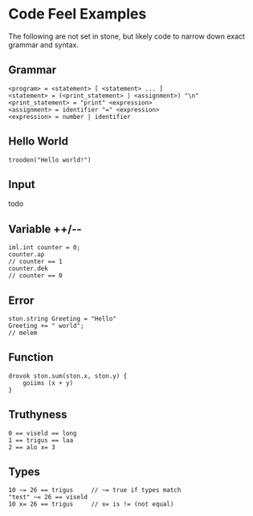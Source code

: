 # Code Feel Examples

The following are not set in stone, but likely code to narrow down exact grammar and syntax.

## Grammar
```
<program> = <statement> [ <statement> ... ]
<statement> = (<print_statement> | <assignment>) "\n"
<print_statement> = "print" <expression>
<assignment> = identifier "=" <expression>
<expression> = number | identifier
```

## Hello World
```Chimerik
trooden("Hello world!")
```

## Input
todo

## Variable ++/--
```Chimerik
iml.int counter = 0;
counter.ap
// counter == 1
counter.dek
// counter == 0
```

## Error
```Chimerik
ston.string Greeting = "Hello"
Greeting += " world";
// melem
```

## Function
```Chimerik
drovok ston.sum(ston.x, ston.y) {
    goiims (x + y)
}
```

## Truthyness
```Chimerik
0 == viseld == long
1 == trigus == laa
2 == alo x= 3
```

## Types
```Chimerik
10 ~= 26 == trigus     // ~= true if types match
"test" ~= 26 == viseld
10 x= 26 == trigus     // x= is != (not equal)
```